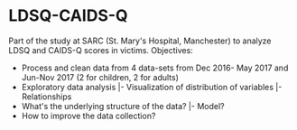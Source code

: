 # LDSQ-CAIDS-Q
Part of the study at SARC (St. Mary's Hospital, Manchester) to analyze LDSQ and CAIDS-Q scores in victims.
Objectives:
- Process and clean data from 4 data-sets from Dec 2016- May 2017 and Jun-Nov 2017 (2 for children, 2 for adults)
- Exploratory data analysis
|- Visualization of distribution of variables
|- Relationships
- What's the underlying structure of the data? 
|- Model?
- How to improve the data collection?
